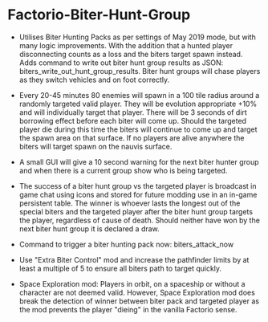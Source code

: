 # Factorio-Biter-Hunt-Group

- Utilises Biter Hunting Packs as per settings of May 2019 mode, but with many logic improvements. With the addition that a hunted player disconnecting counts as a loss and the biters target spawn instead. Adds command to write out biter hunt group results as JSON: biters_write_out_hunt_group_results. Biter hunt groups will chase players as they switch vehicles and on foot correctly.

- Every 20-45 minutes 80 enemies will spawn in a 100 tile radius around a randomly targeted valid player. They will be evolution appropriate +10% and will individually target that player. There will be 3 seconds of dirt borrowing effect before each biter will come up. Should the targeted player die during this time the biters will continue to come up and target the spawn area on that surface. If no players are alive anywhere the biters will target spawn on the nauvis surface.
- A small GUI will give a 10 second warning for the next biter hunter group and when there is a current group show who is being targeted.
- The success of a biter hunt group vs the targeted player is broadcast in game chat using icons and stored for future modding use in an in-game persistent table. The winner is whoever lasts the longest out of the special biters and the targeted player after the biter hunt group targets the player, regardless of cause of death. Should neither have won by the next biter hunt group it is declared a draw.
- Command to trigger a biter hunting pack now: biters_attack_now

- Use "Extra Biter Control" mod and increase the pathfinder limits by at least a multiple of 5 to ensure all biters path to target quickly.

- Space Exploration mod: Players in orbit, on a spaceship or without a character are not deemed valid. However, Space Exploration mod does break the detection of winner between biter pack and targeted player as the mod prevents the player "dieing" in the vanilla Factorio sense.